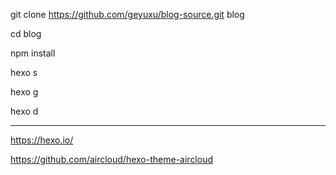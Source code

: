 
git clone https://github.com/geyuxu/blog-source.git blog

cd blog

npm install

hexo s

hexo g

hexo d


-----

https://hexo.io/

https://github.com/aircloud/hexo-theme-aircloud


